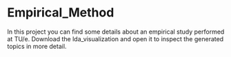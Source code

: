 # Empirical_Method

In this project you can find some details about an empirical study performed at TU/e. 
Download the lda_visualization and open it to inspect the generated topics in more detail.
